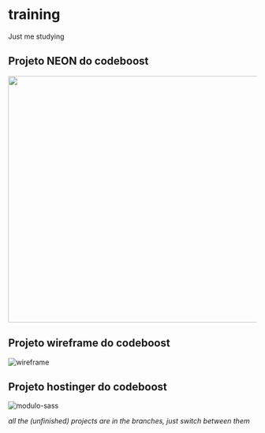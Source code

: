 # training
Just me studying

## Projeto NEON do codeboost

<img src="https://github.com/nilvanlopes/training/assets/28903634/bd5d9ab9-37e3-488e-ad60-c75aed0fe39d" width="1050" height="500">

## Projeto wireframe do codeboost

![wireframe](https://github.com/314u/training/assets/28903634/09cee804-2b82-4eb3-9fd1-9df5bed2fb96)

## Projeto hostinger do codeboost

![modulo-sass](https://github.com/314u/training/assets/28903634/58349729-f925-4bcd-81c8-de5bbd5f4789)


*all the (unfinished) projects are in the branches, just switch between them*

